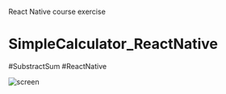 React Native course exercise

# SimpleCalculator_ReactNative
#SubstractSum
#ReactNative

![screen](https://github.com/OlSavMe/SimpleCalculator_ReactNative/blob/master/Screenshot_2018-10-08-23-27-51.png)
